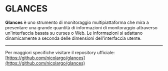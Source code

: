 # GLANCES

**Glances** è uno strumento di monitoraggio multipiattaforma che mira a presentare una grande quantità di informazioni di monitoraggio attraverso un'interfaccia basata su curses o Web. Le informazioni si adattano dinamicamente a seconda delle dimensioni dell'interfaccia utente.

---
Per maggiori specifiche visitare il repository ufficiale:
[https://github.com/nicolargo/glances](https://github.com/nicolargo/glances)